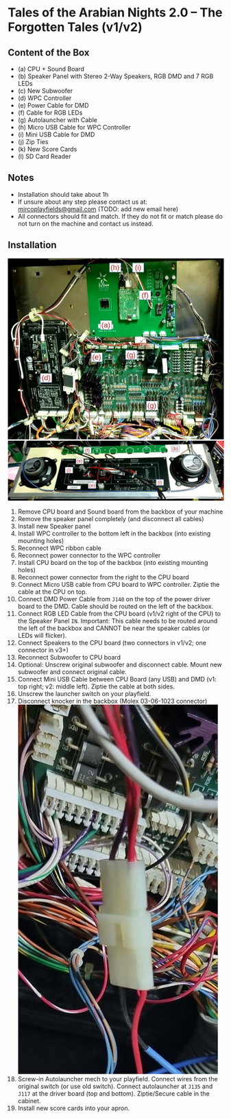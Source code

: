 # Tales of the Arabian Nights 2.0 – The Forgotten Tales (v1/v2)

## Content of the Box

* (a) CPU + Sound Board
* (b) Speaker Panel with Stereo 2-Way Speakers, RGB DMD and 7 RGB LEDs
* (c) New Subwoofer
* (d) WPC Controller
* (e) Power Cable for DMD
* (f) Cable for RGB LEDs
* (g) Autolauncher with Cable
* (h) Micro USB Cable for WPC Controller
* (i) Mini USB Cable for DMD
* (j) Zip Ties
* (k) New Score Cards
* (l) SD Card Reader

## Notes

* Installation should take about 1h
* If unsure about any step please contact us at: mircoplayfields@gmail.com (TODO: add new email here)
* All connectors should fit and match. If they do not fit or match please do not turn on the machine and contact us instead.

## Installation

![Backbox](images/backbox_annotated.jpg)
![Speaker Panel](images/speaker_panel_annotated.jpg)

 1. Remove CPU board and Sound board from the backbox of your machine
 2. Remove the speaker panel completely (and disconnect all cables)
 3. Install new Speaker panel
 4. Install WPC controller to the bottom left in the backbox (into existing mounting holes)
 5. Reconnect WPC ribbon cable
 6. Reconnect power connector to the WPC controller
 7. Install CPU board on the top of the backbox (into existing mounting holes)
 8. Reconnect power connector from the right to the CPU board
 9. Connect Micro USB cable from CPU board to WPC controller. Ziptie the cable at the CPU on top.
10. Connect DMD Power Cable from `J140` on the top of the power driver board to the DMD. Cable should be routed on the left of the backbox.
11. Connect RGB LED Cable from the CPU board (v1/v2 right of the CPU) to the Speaker Panel `IN`. Important: This cable needs to be routed around the left of the backbox and CANNOT be near the speaker cables (or LEDs will flicker).
12. Connect Speakers to the CPU board (two connectors in v1/v2; one connector in v3+)
13. Reconnect Subwoofer to CPU board
14. Optional: Unscrew original subwoofer and disconnect cable. Mount new subwoofer and connect original cable.
15. Connect Mini USB Cable between CPU Board (any USB) and DMD (v1: top right; v2: middle left). Ziptie the cable at both sides.
16. Unscrew the launcher switch on your playfield.
17. Disconnect knocker in the backbox (Molex 03-06-1023 connector)
    ![Disconnect knocker connector](images/disconnect_knocker.jpg)
18. Screw-in Autolauncher mech to your playfield. Connect wires from the original switch (or use old switch). Connect autolauncher at `J135` and `J117` at the driver board (top and bottom). Ziptie/Secure cable in the cabinet.
19. Install new score cards into your apron.